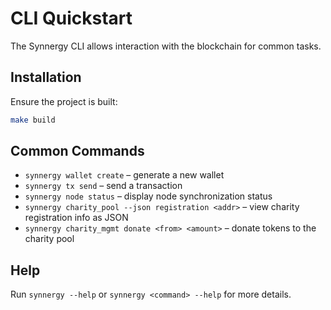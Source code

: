 # CLI Quickstart

The Synnergy CLI allows interaction with the blockchain for common tasks.

## Installation
Ensure the project is built:
```bash
make build
```

## Common Commands
- `synnergy wallet create` – generate a new wallet
- `synnergy tx send` – send a transaction
- `synnergy node status` – display node synchronization status
- `synnergy charity_pool --json registration <addr>` – view charity registration info as JSON
- `synnergy charity_mgmt donate <from> <amount>` – donate tokens to the charity pool

## Help
Run `synnergy --help` or `synnergy <command> --help` for more details.
